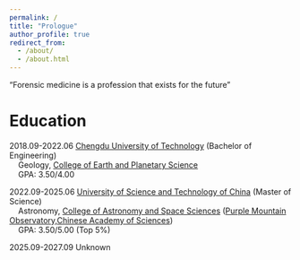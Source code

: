 ```yaml
---
permalink: /
title: "Prologue"
author_profile: true
redirect_from: 
  - /about/
  - /about.html
---
```


“Forensic medicine is a profession that exists for the future”

Education
======
2018.09-2022.06  [Chengdu University of Technology](https://www.cdut.edu.cn/en/) (Bachelor of Engineering)  
&nbsp;&nbsp;&nbsp;&nbsp;Geology, [College of Earth and Planetary Science](https://ces.cdut.edu.cn/index.htm)  
&nbsp;&nbsp;&nbsp;&nbsp;GPA: 3.50/4.00  
  
2022.09-2025.06 [University of Science and Technology of China](https://www.ustc.edu.cn/) (Master of Science)  
&nbsp;&nbsp;&nbsp;&nbsp;Astronomy, [College of Astronomy and Space Sciences](https://www.pmo.cas.cn/gs/) ([Purple Mountain Observatory,Chinese Academy of Sciences](http://www.pmo.ac.cn/))  
&nbsp;&nbsp;&nbsp;&nbsp;GPA: 3.50/5.00 (Top 5%)

2025.09-2027.09 Unknown
